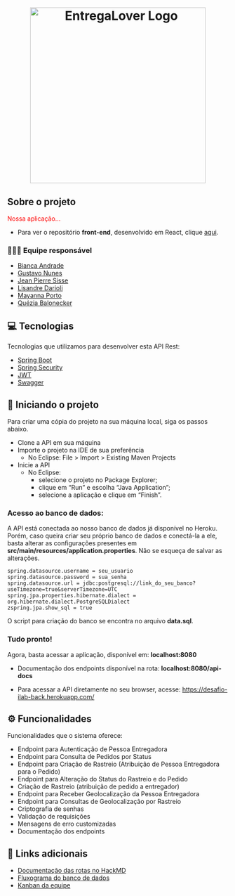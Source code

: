 <h1 align="center">
  <img src="https://i.imgur.com/pnrj6LW.png" title="EntregaLover Logo" width="400" />
</h1>

## Sobre o projeto

<p style="color: red;">Nossa aplicação...</p>

+ Para ver o repositório **front-end**, desenvolvido em React, clique [aqui](https://github.com/gustavopnunes/desafio-ilab-front).</br>

### 👩🏽‍💻 Equipe responsável
- [Bianca Andrade](https://github.com/biancaandradee)
- [Gustavo Nunes](https://github.com/gustavopnunes)
- [Jean Pierre Sisse](https://github.com/JeanSisse)
- [Lisandre Darioli](https://github.com/lisdrl)
- [Mayanna Porto](https://github.com/mayannap)
- [Quézia Balonecker](https://github.com/queziabalonecker)

## 💻 Tecnologias

Tecnologias que utilizamos para desenvolver esta API Rest:

- [Spring Boot](https://spring.io/projects/spring-boot)
- [Spring Security](https://spring.io/projects/spring-security)
- [JWT](https://jwt.io/)
- [Swagger](https://swagger.io/)

## 🏁 Iniciando o projeto

Para criar uma cópia do projeto na sua máquina local, siga os passos abaixo.

- Clone a API em sua máquina
- Importe o projeto na IDE de sua preferência
    - No Eclipse: File > Import > Existing Maven Projects
- Inicie a API
    - No Eclipse: 
		- selecione o projeto no Package Explorer;
		- clique em “Run” e escolha “Java Application”;
		- selecione a aplicação e clique em “Finish”.

### Acesso ao banco de dados:

A API está conectada ao nosso banco de dados já disponível no Heroku. Porém, caso queira criar seu próprio banco de dados e conectá-la a ele, basta alterar as configurações presentes em **src/main/resources/application.properties**. Não se esqueça de salvar as alterações.

```
spring.datasource.username = seu_usuario
spring.datasource.password = sua_senha
spring.datasource.url = jdbc:postgresql://link_do_seu_banco?useTimezone=true&serverTimezone=UTC
spring.jpa.properties.hibernate.dialect = org.hibernate.dialect.PostgreSQLDialect
zspring.jpa.show_sql = true
```

O script para criação do banco se encontra no arquivo **data.sql**.

### Tudo pronto!

Agora, basta acessar a aplicação, disponível em: **localhost:8080**

+ Documentação dos endpoints disponível na rota:
**localhost:8080/api-docs**

+ Para acessar a API diretamente no seu browser, acesse: 
https://desafio-ilab-back.herokuapp.com/

## ⚙️ Funcionalidades
Funcionalidades que o sistema oferece:

- Endpoint para Autenticação de Pessoa Entregadora
- Endpoint para Consulta de Pedidos por Status
- Endpoint para Criação de Rastreio (Atribuição de Pessoa Entregadora para o Pedido)
- Endpoint para Alteração do Status do Rastreio e do Pedido
- Criação de Rastreio (atribuição de pedido a entregador)
- Endpoint para Receber Geolocalização da Pessoa Entregadora
- Endpoint para Consultas de Geolocalização por Rastreio
- Criptografia de senhas
- Validação de requisições
- Mensagens de erro customizadas
- Documentação dos endpoints

## 🔗 Links adicionais
- [Documentação das rotas no HackMD](https://hackmd.io/@xl8qmYgnSKeiH6rfFoNXSQ/SkGsq8UGc)
- [Fluxograma do banco de dados](https://drive.google.com/file/d/1STahipbU4bt0wiyP_wrGrMDDNsKsWCzJ/view?usp=sharing)
- [Kanban da equipe](https://sharing.clickup.com/31041916/b/h/xkabw-103/afe7965c2387ca4)
